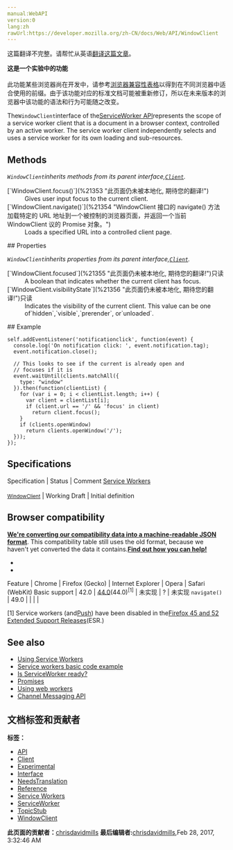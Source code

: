 ```yaml
---
manual:WebAPI
version:0
lang:zh
rawUrl:https://developer.mozilla.org/zh-CN/docs/Web/API/WindowClient
---
```




这篇翻译不完整。请帮忙从英语[翻译这篇文章](%21350 "")。






**这是一个实验中的功能**<br></br>此功能某些浏览器尚在开发中，请参考[浏览器兼容性表格](%21352 "")以得到在不同浏览器中适合使用的前缀。由于该功能对应的标准文档可能被重新修订，所以在未来版本的浏览器中该功能的语法和行为可能随之改变。




The`WindowClient`interface of the[ServiceWorker API](%4317 "")represents the scope of a service worker client that is a document in a browser context, controlled by an active worker. The service worker client independently selects and uses a service worker for its own loading and sub-resources.


## Methods<a name="Methods"></a>


<em>`WindowClient`inherits methods from its parent interface,[`Client`](%2611 "Client 接口表示一个可执行的上下文，如Worker或SharedWorker。Window 客户端由更具体的WindowClient表示。 你可以从Clients.matchAll() 和Clients.get()等方法获取Client/WindowClient对象。").</em>

<dl><dt id=''>[`WindowClient.focus()`](%21353 "此页面仍未被本地化, 期待您的翻译!")</dt><dd>Gives user input focus to the current client.</dd><dt id=''>[`WindowClient.navigate()`](%21354 "WindowClient 接口的 navigate() 方法加载特定的 URL 地址到一个被控制的浏览器页面，并返回一个当前 WindowClient 议的 Promise 对象。")</dt><dd>Loads a specified URL into a controlled client page.</dd></dl>
## Properties<a name="Properties"></a>


<em>`WindowClient`inherits properties from its parent interface,[`Client`](%2611 "Client 接口表示一个可执行的上下文，如Worker或SharedWorker。Window 客户端由更具体的WindowClient表示。 你可以从Clients.matchAll() 和Clients.get()等方法获取Client/WindowClient对象。").</em>

<dl><dt id=''>[`WindowClient.focused`](%21355 "此页面仍未被本地化, 期待您的翻译!")只读</dt><dd>A boolean that indicates whether the current client has focus.</dd><dt id=''>[`WindowClient.visibilityState`](%21356 "此页面仍未被本地化, 期待您的翻译!")只读</dt><dd>Indicates the visibility of the current client. This value can be one of`hidden`,`visible`,`prerender`, or`unloaded`.</dd></dl>
## Example<a name="Example"></a>

```
self.addEventListener('notificationclick', function(event) {
  console.log('On notification click: ', event.notification.tag);
  event.notification.close();

  // This looks to see if the current is already open and
  // focuses if it is
  event.waitUntil(clients.matchAll({
    type: "window"
  }).then(function(clientList) {
    for (var i = 0; i < clientList.length; i++) {
      var client = clientList[i];
      if (client.url == '/' && 'focus' in client)
        return client.focus();
    }
    if (clients.openWindow)
      return clients.openWindow('/');
  }));
});
```

## Specifications<a name="Specifications"></a>
Specification | Status | Comment 
[Service Workers<br></br><small>WindowClient</small>](%21357 "") | Working Draft | Initial definition 


## Browser compatibility<a name="Browser_compatibility"></a>


**[We&#39;re converting our compatibility data into a machine-readable JSON format](%3344 "")**. This compatibility table still uses the old format, because we haven&#39;t yet converted the data it contains.**[Find out how you can help!](%3392 "")**


* 
* 
Feature | Chrome | Firefox (Gecko) | Internet Explorer | Opera | Safari (WebKit) 
Basic support | 42.0 | [44.0](%3681 "Released on 2016-01-26.")(44.0)<sup>[1]</sup> | 未实现 | ? | 未实现 
`navigate()` | 49.0 |  |  |  |  






[1] Service workers (and[Push](%4701 "")) have been disabled in the[Firefox 45 and 52 Extended Support Releases](%4702 "")(ESR.)


## See also<a name="See_also"></a>

* [Using Service Workers](%4703 "")
* [Service workers basic code example](%4704 "")
* [Is ServiceWorker ready?](%4705 "")
* [Promises](%4237 "")
* [Using web workers](%4706 "")
* [Channel Messaging API](%10754 "")



## 文档标签和贡献者
**标签：**
* [API](%50 "")
* [Client](%4880 "")
* [Experimental](%3379 "")
* [Interface](%3380 "")
* [NeedsTranslation](%4036 "")
* [Reference](%3381 "")
* [Service Workers](%4709 "")
* [ServiceWorker](%4904 "")
* [TopicStub](%4037 "")
* [WindowClient](%21362 "")

**此页面的贡献者：**[chrisdavidmills](%3495 "")
**最后编辑者:**[chrisdavidmills](%3495 ""),<time>Feb 28, 2017, 3:32:46 AM</time>



